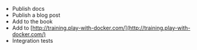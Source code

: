 * Publish docs
* Publish a blog post
* Add to the book
* Add to [http://training.play-with-docker.com/](http://training.play-with-docker.com/)
* Integration tests